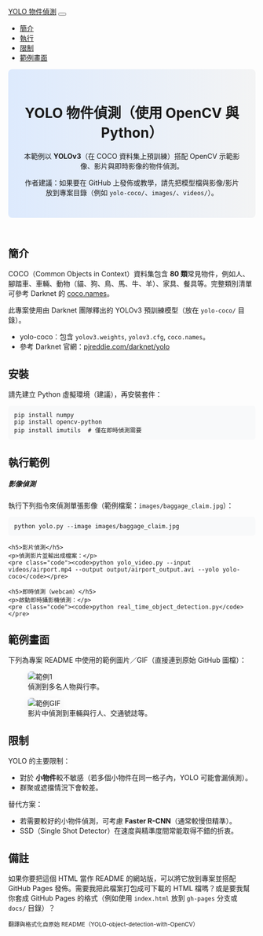 <!doctype html>
<html lang="zh-Hant">
<head>
  <meta charset="utf-8" />
  <meta name="viewport" content="width=device-width, initial-scale=1" />
  <title>YOLO 物件偵測（使用 OpenCV）</title>
  <link href="https://cdn.jsdelivr.net/npm/bootstrap@5.3.2/dist/css/bootstrap.min.css" rel="stylesheet" integrity="sha384-" crossorigin="anonymous">
  <style>
    body{padding-top:56px}
    pre.code{background:#f8f9fa;padding:12px;border-radius:6px}
    .hero{background:linear-gradient(90deg, #0d6efd22, #6c757d11);padding:28px;border-radius:8px}
    .img-sample{max-width:100%;height:auto;border-radius:6px;box-shadow:0 6px 18px rgba(0,0,0,0.08)}
  </style>
</head>
<body>
<nav class="navbar navbar-expand-lg navbar-dark bg-dark fixed-top">
  <div class="container-fluid">
    <a class="navbar-brand" href="#">YOLO 物件偵測</a>
    <button class="navbar-toggler" type="button" data-bs-toggle="collapse" data-bs-target="#nav" aria-controls="nav" aria-expanded="false" aria-label="Toggle navigation">
      <span class="navbar-toggler-icon"></span>
    </button>
    <div class="collapse navbar-collapse" id="nav">
      <ul class="navbar-nav ms-auto">
        <li class="nav-item"><a class="nav-link" href="#intro">簡介</a></li>
        <li class="nav-item"><a class="nav-link" href="#run">執行</a></li>
        <li class="nav-item"><a class="nav-link" href="#limits">限制</a></li>
        <li class="nav-item"><a class="nav-link" href="#samples">範例畫面</a></li>
      </ul>
    </div>
  </div>
</nav>

<main class="container mt-4">
  <header class="hero mb-4">
    <h1>YOLO 物件偵測（使用 OpenCV 與 Python）</h1>
    <p class="lead">本範例以 <strong>YOLOv3</strong>（在 COCO 資料集上預訓練）搭配 OpenCV 示範影像、影片與即時影像的物件偵測。</p>
    <p class="small">作者建議：如果要在 GitHub 上發佈或教學，請先把模型檔與影像/影片放到專案目錄（例如 <code>yolo-coco/</code>、<code>images/</code>、<code>videos/</code>）。</p>
  </header>

  <section id="intro" class="mb-4">
    <h2>簡介</h2>
    <p>COCO（Common Objects in Context）資料集包含 <strong>80 類</strong>常見物件，例如人、腳踏車、車輛、動物（貓、狗、鳥、馬、牛、羊）、家具、餐具等。完整類別清單可參考 Darknet 的 <a href="https://github.com/pjreddie/darknet/blob/master/data/coco.names" target="_blank">coco.names</a>。</p>
    <p>此專案使用由 Darknet 團隊釋出的 YOLOv3 預訓練模型（放在 <code>yolo-coco/</code> 目錄）。</p>
    <ul>
      <li>yolo-coco：包含 <code>yolov3.weights</code>, <code>yolov3.cfg</code>, <code>coco.names</code>。</li>
      <li>參考 Darknet 官網：<a href="https://pjreddie.com/darknet/yolo/" target="_blank">pjreddie.com/darknet/yolo</a></li>
    </ul>
  </section>

  <section id="install" class="mb-4">
    <h2>安裝</h2>
    <p>請先建立 Python 虛擬環境（建議），再安裝套件：</p>
    <pre class="code"><code>pip install numpy
pip install opencv-python
pip install imutils  # 僅在即時偵測需要</code></pre>
  </section>

  <section id="run" class="mb-4">
    <h2>執行範例</h2>
    <h5>影像偵測</h5>
    <p>執行下列指令來偵測單張影像（範例檔案：<code>images/baggage_claim.jpg</code>）：</p>
    <pre class="code"><code>python yolo.py --image images/baggage_claim.jpg</code></pre>

    <h5>影片偵測</h5>
    <p>偵測影片並輸出成檔案：</p>
    <pre class="code"><code>python yolo_video.py --input videos/airport.mp4 --output output/airport_output.avi --yolo yolo-coco</code></pre>

    <h5>即時偵測（webcam）</h5>
    <p>啟動即時攝影機偵測：</p>
    <pre class="code"><code>python real_time_object_detection.py</code></pre>
  </section>

  <section id="samples" class="mb-4">
    <h2>範例畫面</h2>
    <p>下列為專案 README 中使用的範例圖片／GIF（直接連到原始 GitHub 圖檔）：</p>
    <div class="row g-3">
      <div class="col-md-6">
        <figure>
          <img class="img-sample" src="https://raw.githubusercontent.com/yash42828/YOLO-object-detection-with-OpenCV/master/Object%20dection%20using%20image/1.png" alt="範例1">
          <figcaption class="small text-muted">偵測到多名人物與行李。</figcaption>
        </figure>
      </div>
      <div class="col-md-6">
        <figure>
          <img class="img-sample" src="https://raw.githubusercontent.com/yash42828/YOLO-object-detection-with-OpenCV/master/Object%20detection%20using%20video/car.gif" alt="範例GIF">
          <figcaption class="small text-muted">影片中偵測到車輛與行人、交通號誌等。</figcaption>
        </figure>
      </div>
    </div>
  </section>

  <section id="limits" class="mb-4">
    <h2>限制</h2>
    <p>YOLO 的主要限制：</p>
    <ul>
      <li>對於 <strong>小物件</strong>較不敏感（若多個小物件在同一格子內，YOLO 可能會漏偵測）。</li>
      <li>群聚或遮擋情況下會較差。</li>
    </ul>
    <p>替代方案：</p>
    <ul>
      <li>若需要較好的小物件偵測，可考慮 <strong>Faster R-CNN</strong>（通常較慢但精準）。</li>
      <li>SSD（Single Shot Detector）在速度與精準度間常能取得不錯的折衷。</li>
    </ul>
  </section>

  <section id="notes" class="mb-5">
    <h2>備註</h2>
    <p>如果你要把這個 HTML 當作 README 的網站版，可以將它放到專案並搭配 GitHub Pages 發佈。需要我把此檔案打包成可下載的 HTML 檔嗎？或是要我幫你套成 GitHub Pages 的格式（例如使用 <code>index.html</code> 放到 <code>gh-pages</code> 分支或 <code>docs/</code> 目錄）？</p>
  </section>

  <footer class="text-center mb-5">
    <small class="text-muted">翻譯與格式化自原始 README（YOLO-object-detection-with-OpenCV）</small>
  </footer>
</main>

<script src="https://cdn.jsdelivr.net/npm/bootstrap@5.3.2/dist/js/bootstrap.bundle.min.js" integrity="" crossorigin="anonymous"></script>
</body>
</html>
